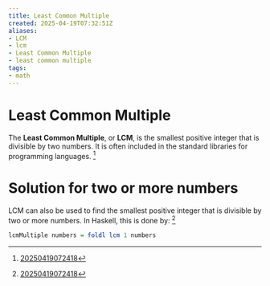 ```yaml
---
title: Least Common Multiple
created: 2025-04-19T07:32:51Z
aliases:
- LCM
- lcm
- Least Common Multiple
- least common multiple
tags:
- math
---
```


# Least Common Multiple

The **Least Common Multiple**, or **LCM**, is the smallest positive integer that is divisible by two numbers. It is often included in the standard libraries for programming languages. [^1]

# Solution for two or more numbers

LCM can also be used to find the smallest positive integer that is divisible by two or more numbers. In Haskell, this is done by: [^1]

```hs
lcmMultiple numbers = foldl lcm 1 numbers
```

[^1]: [20250419072418](../entries/20250419072418.md)
